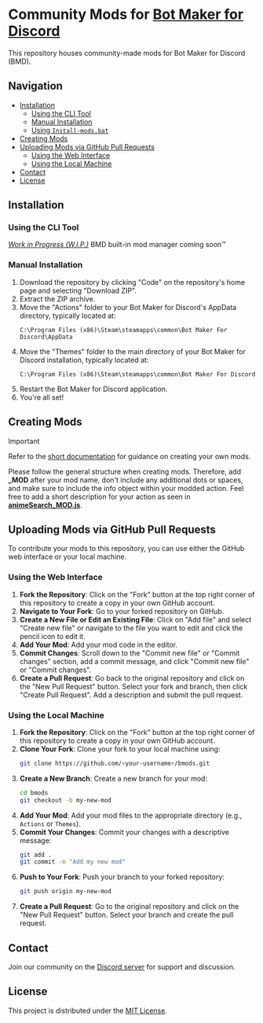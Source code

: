 # Community Mods for [Bot Maker for Discord](https://store.steampowered.com/app/2592170/Bot_Maker_For_Discord/)

This repository houses community-made mods for Bot Maker for Discord (BMD).

## Navigation

- [Installation](#installation)
  - [Using the CLI Tool](#using-the-cli-tool)
  - [Manual Installation](#manual-installation)
  - [Using `Install-mods.bat`](#using-install-modsbat-not-recommended)
- [Creating Mods](#creating-mods)
- [Uploading Mods via GitHub Pull Requests](#uploading-mods-via-github-pull-requests)
  - [Using the Web Interface](#using-the-web-interface)
  - [Using the Local Machine](#using-the-local-machine)
- [Contact](#contact)
- [License](#license)

## Installation

### Using the CLI Tool

[_Work in Progress (W.I.P.)_](https://github.com/qizzle/bmdm)
BMD built-in mod manager coming soon™️

### Manual Installation

1. Download the repository by clicking "Code" on the repository's home page and selecting "Download ZIP".
2. Extract the ZIP archive.
3. Move the "Actions" folder to your Bot Maker for Discord's AppData directory, typically located at:
   ```
   C:\Program Files (x86)\Steam\steamapps\common\Bot Maker For Discord\AppData
   ```
4. Move the "Themes" folder to the main directory of your Bot Maker for Discord installation, typically located at:
   ```
   C:\Program Files (x86)\Steam\steamapps\common\Bot Maker For Discord
   ```
5. Restart the Bot Maker for Discord application.
6. You're all set!

## Creating Mods

> [!IMPORTANT]
> Refer to the [short documentation](https://github.com/RatWasHere/bmods/blob/master/MODS.md) for guidance on creating your own mods.

Please follow the general structure when creating mods. Therefore, add **\_MOD** after your mod name, don't include any additional dots or spaces, and make sure to include the info object within your modded action.
Feel free to add a short description for your action as seen in [**animeSearch_MOD.js**](https://github.com/RatWasHere/bmods/blob/master/Actions/animeSearch_MOD.js).

## Uploading Mods via GitHub Pull Requests

To contribute your mods to this repository, you can use either the GitHub web interface or your local machine.

### Using the Web Interface

1. **Fork the Repository**: Click on the "Fork" button at the top right corner of this repository to create a copy in your own GitHub account.
2. **Navigate to Your Fork**: Go to your forked repository on GitHub.
3. **Create a New File or Edit an Existing File**: Click on "Add file" and select "Create new file" or navigate to the file you want to edit and click the pencil icon to edit it.
4. **Add Your Mod**: Add your mod code in the editor.
5. **Commit Changes**: Scroll down to the "Commit new file" or "Commit changes" section, add a commit message, and click "Commit new file" or "Commit changes".
6. **Create a Pull Request**: Go back to the original repository and click on the "New Pull Request" button. Select your fork and branch, then click "Create Pull Request". Add a description and submit the pull request.

### Using the Local Machine

1. **Fork the Repository**: Click on the "Fork" button at the top right corner of this repository to create a copy in your own GitHub account.
2. **Clone Your Fork**: Clone your fork to your local machine using:
   ```bash
   git clone https://github.com/<your-username>/bmods.git
   ```
3. **Create a New Branch**: Create a new branch for your mod:
   ```bash
   cd bmods
   git checkout -b my-new-mod
   ```
4. **Add Your Mod**: Add your mod files to the appropriate directory (e.g., `Actions` or `Themes`).
5. **Commit Your Changes**: Commit your changes with a descriptive message:
   ```bash
   git add .
   git commit -m "Add my new mod"
   ```
6. **Push to Your Fork**: Push your branch to your forked repository:
   ```bash
   git push origin my-new-mod
   ```
7. **Create a Pull Request**: Go to the original repository and click on the "New Pull Request" button. Select your branch and create the pull request.

## Contact

Join our community on the [Discord server](https://discord.gg/whtjS7BW3u) for support and discussion.

## License

This project is distributed under the [MIT License](https://github.com/RatWasHere/bmods/blob/master/LICENSE).
